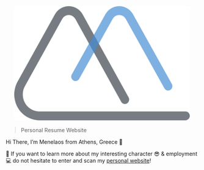 <p align="center">
  <img width="460" height="300" src="static/icon.png">
</p>

> Personal Resume Website

Hi There, I’m Menelaos from Athens, Greece 👋

🚀 If you want to learn more about my interesting character 😎 & employment 💻 do not hesitate to enter and scan my [personal website](https://mene.pet/)!
